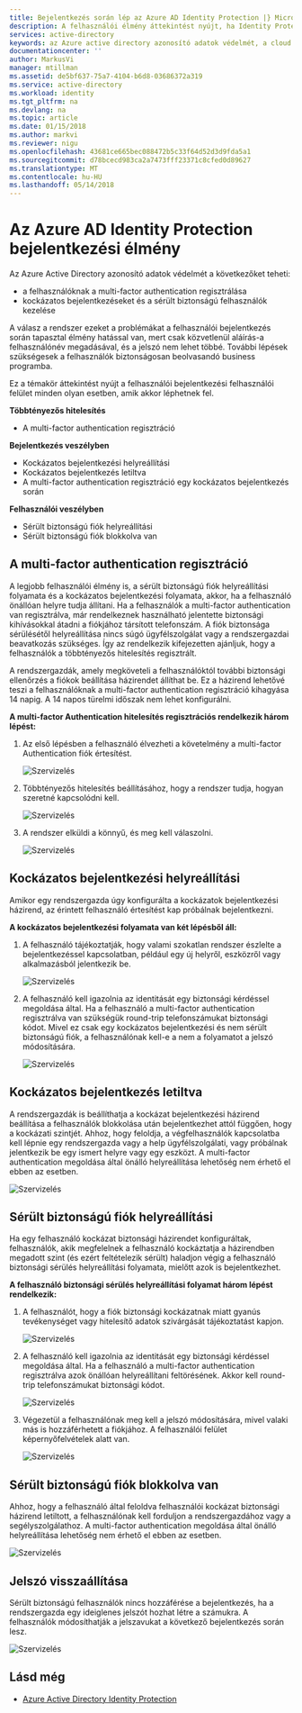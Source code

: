 ```yaml
---
title: Bejelentkezés során lép az Azure AD Identity Protection |} Microsoft Docs
description: A felhasználói élmény áttekintést nyújt, ha Identity Protection problémák elhárításáról vagy javítja a felhasználó, vagy ha a többtényezős hitelesítési házirend szükséges.
services: active-directory
keywords: az Azure active directory azonosító adatok védelmét, a cloud app discovery, alkalmazások, biztonság, kockázat, kockázati szint, biztonsági rés, biztonsági házirend kezelése
documentationcenter: ''
author: MarkusVi
manager: mtillman
ms.assetid: de5bf637-75a7-4104-b6d8-03686372a319
ms.service: active-directory
ms.workload: identity
ms.tgt_pltfrm: na
ms.devlang: na
ms.topic: article
ms.date: 01/15/2018
ms.author: markvi
ms.reviewer: nigu
ms.openlocfilehash: 43681ce665bec088472b5c33f64d52d3d9fda5a1
ms.sourcegitcommit: d78bcecd983ca2a7473fff23371c8cfed0d89627
ms.translationtype: MT
ms.contentlocale: hu-HU
ms.lasthandoff: 05/14/2018
---
```

# <a name="sign-in-experiences-with-azure-ad-identity-protection"></a>Az Azure AD Identity Protection bejelentkezési élmény
Az Azure Active Directory azonosító adatok védelmét a következőket teheti:

* a felhasználóknak a multi-factor authentication regisztrálása
* kockázatos bejelentkezéseket és a sérült biztonságú felhasználók kezelése

A válasz a rendszer ezeket a problémákat a felhasználói bejelentkezés során tapasztal élmény hatással van, mert csak közvetlenül aláírás-a felhasználónév megadásával, és a jelszó nem lehet többé. További lépések szükségesek a felhasználók biztonságosan beolvasandó business programba.

Ez a témakör áttekintést nyújt a felhasználói bejelentkezési felhasználói felület minden olyan esetben, amik akkor léphetnek fel.

**Többtényezős hitelesítés**

* A multi-factor authentication regisztráció

**Bejelentkezés veszélyben**

* Kockázatos bejelentkezési helyreállítási
* Kockázatos bejelentkezés letiltva
* A multi-factor authentication regisztráció egy kockázatos bejelentkezés során

**Felhasználói veszélyben**

* Sérült biztonságú fiók helyreállítási
* Sérült biztonságú fiók blokkolva van

## <a name="multi-factor-authentication-registration"></a>A multi-factor authentication regisztráció
A legjobb felhasználói élmény is, a sérült biztonságú fiók helyreállítási folyamata és a kockázatos bejelentkezési folyamata, akkor, ha a felhasználó önállóan helyre tudja állítani. Ha a felhasználók a multi-factor authentication van regisztrálva, már rendelkeznek használható jelentette biztonsági kihívásokkal átadni a fiókjához társított telefonszám. A fiók biztonsága sérülésétől helyreállítása nincs súgó ügyfélszolgálat vagy a rendszergazdai beavatkozás szükséges. Így az rendelkezik kifejezetten ajánljuk, hogy a felhasználók a többtényezős hitelesítés regisztrált. 

A rendszergazdák, amely megköveteli a felhasználóktól további biztonsági ellenőrzés a fiókok beállítása házirendet állíthat be. Ez a házirend lehetővé teszi a felhasználóknak a multi-factor authentication regisztráció kihagyása 14 napig. A 14 napos türelmi időszak nem lehet konfigurálni.

**A multi-factor Authentication hitelesítés regisztrációs rendelkezik három lépést:**

1. Az első lépésben a felhasználó élvezheti a követelmény a multi-factor Authentication fiók értesítést. 
   
    ![Szervizelés](./media/active-directory-identityprotection-flows/140.png "szervizelés")
2. Többtényezős hitelesítés beállításához, hogy a rendszer tudja, hogyan szeretné kapcsolódni kell.
   
    ![Szervizelés](./media/active-directory-identityprotection-flows/141.png "szervizelés")
3. A rendszer elküldi a könnyű, és meg kell válaszolni.
   
    ![Szervizelés](./media/active-directory-identityprotection-flows/142.png "szervizelés")

## <a name="risky-sign-in-recovery"></a>Kockázatos bejelentkezési helyreállítási
Amikor egy rendszergazda úgy konfigurálta a kockázatok bejelentkezési házirend, az érintett felhasználó értesítést kap próbálnak bejelentkezni. 

**A kockázatos bejelentkezési folyamata van két lépésből áll:** 

1. A felhasználó tájékoztatják, hogy valami szokatlan rendszer észlelte a bejelentkezéssel kapcsolatban, például egy új helyről, eszközről vagy alkalmazásból jelentkezik be. 
   
    ![Szervizelés](./media/active-directory-identityprotection-flows/120.png "szervizelés")
2. A felhasználó kell igazolnia az identitását egy biztonsági kérdéssel megoldása által. Ha a felhasználó a multi-factor authentication regisztrálva van szükségük round-trip telefonszámukat biztonsági kódot. Mivel ez csak egy kockázatos bejelentkezési és nem sérült biztonságú fiók, a felhasználónak kell-e a nem a folyamatot a jelszó módosítására. 
   
    ![Szervizelés](./media/active-directory-identityprotection-flows/121.png "szervizelés")

## <a name="risky-sign-in-blocked"></a>Kockázatos bejelentkezés letiltva
A rendszergazdák is beállíthatja a kockázat bejelentkezési házirend beállítása a felhasználók blokkolása után bejelentkezhet attól függően, hogy a kockázati szintjét. Ahhoz, hogy feloldja, a végfelhasználók kapcsolatba kell lépnie egy rendszergazda vagy a help ügyfélszolgálati, vagy próbálnak jelentkezik be egy ismert helyre vagy egy eszközt. A multi-factor authentication megoldása által önálló helyreállítása lehetőség nem érhető el ebben az esetben.

![Szervizelés](./media/active-directory-identityprotection-flows/200.png "szervizelés")

## <a name="compromised-account-recovery"></a>Sérült biztonságú fiók helyreállítási
Ha egy felhasználó kockázat biztonsági házirendet konfiguráltak, felhasználók, akik megfelelnek a felhasználó kockáztatja a házirendben megadott szint (és ezért feltételezik sérült) haladjon végig a felhasználó biztonsági sérülés helyreállítási folyamata, mielőtt azok is bejelentkezhet. 

**A felhasználó biztonsági sérülés helyreállítási folyamat három lépést rendelkezik:**

1. A felhasználót, hogy a fiók biztonsági kockázatnak miatt gyanús tevékenységet vagy hitelesítő adatok szivárgását tájékoztatást kapjon.
   
    ![Szervizelés](./media/active-directory-identityprotection-flows/101.png "szervizelés")
2. A felhasználó kell igazolnia az identitását egy biztonsági kérdéssel megoldása által. Ha a felhasználó a multi-factor authentication regisztrálva azok önállóan helyreállítani feltörésének. Akkor kell round-trip telefonszámukat biztonsági kódot. 
   
   ![Szervizelés](./media/active-directory-identityprotection-flows/110.png "szervizelés")
3. Végezetül a felhasználónak meg kell a jelszó módosítására, mivel valaki más is hozzáférhetett a fiókjához. 
   A felhasználói felület képernyőfelvételek alatt van.
   
   ![Szervizelés](./media/active-directory-identityprotection-flows/111.png "szervizelés")

## <a name="compromised-account-blocked"></a>Sérült biztonságú fiók blokkolva van
Ahhoz, hogy a felhasználó által feloldva felhasználói kockázat biztonsági házirend letiltott, a felhasználónak kell forduljon a rendszergazdához vagy a segélyszolgálathoz. A multi-factor authentication megoldása által önálló helyreállítása lehetőség nem érhető el ebben az esetben.

![Szervizelés](./media/active-directory-identityprotection-flows/104.png "szervizelés")

## <a name="reset-password"></a>Jelszó visszaállítása
Sérült biztonságú felhasználók nincs hozzáférése a bejelentkezés, ha a rendszergazda egy ideiglenes jelszót hozhat létre a számukra. A felhasználók módosíthatják a jelszavukat a következő bejelentkezés során lesz.

![Szervizelés](./media/active-directory-identityprotection-flows/160.png "szervizelés")

## <a name="see-also"></a>Lásd még
* [Azure Active Directory Identity Protection](active-directory-identityprotection.md) 

